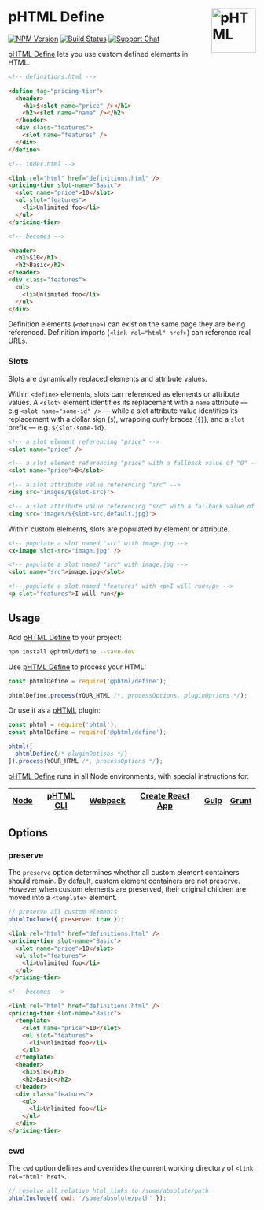# pHTML Define [<img src="https://phtmlorg.github.io/phtml/logo.svg" alt="pHTML" width="90" height="90" align="right">][phtml]

[![NPM Version][npm-img]][npm-url]
[![Build Status][cli-img]][cli-url]
[![Support Chat][git-img]][git-url]

[pHTML Define] lets you use custom defined elements in HTML.

```html
<!-- definitions.html -->

<define tag="pricing-tier">
  <header>
    <h1>$<slot name="price" /></h1>
    <h2><slot name="name" /></h2>
  </header>
  <div class="features">
    <slot name="features" />
  </div>
</define>

<!-- index.html -->

<link rel="html" href="definitions.html" />
<pricing-tier slot-name="Basic">
  <slot name="price">10</slot>
  <ul slot="features">
    <li>Unlimited foo</li>
  </ul>
</pricing-tier>

<!-- becomes -->

<header>
  <h1>$10</h1>
  <h2>Basic</h2>
</header>
<div class="features">
  <ul>
    <li>Unlimited foo</li>
  </ul>
</div>
```

Definition elements (`<define>`) can exist on the same page they are being
referenced. Definition imports (`<link rel="html" href>`) can reference real URLs.

### Slots

Slots are dynamically replaced elements and attribute values.

Within `<define>` elements, slots can referenced as elements or attribute
values. A `<slot>` element identifies its replacement with a `name` attribute —
e.g `<slot name="some-id" />` — while a slot attribute value identifies its
replacement with a dollar sign (`$`), wrapping curly braces (`{}`), and a
`slot` prefix — e.g. `${slot-some-id}`.

```html
<!-- a slot element referencing "price" -->
<slot name="price" />

<!-- a slot element referencing "price" with a fallback value of "0" -->
<slot name="price">0</slot>
```

```html
<!-- a slot attribute value referencing "src" -->
<img src="images/${slot-src}">

<!-- a slot attribute value referencing "src" with a fallback value of "default.jpg" -->
<img src="images/${slot-src,default.jpg}">
```

Within custom elements, slots are populated by element or attribute.

```html
<!-- populate a slot named "src" with image.jpg -->
<x-image slot-src="image.jpg" />
```

```html
<!-- populate a slot named "src" with image.jpg -->
<slot name="src">image.jpg</slot>
```

```html
<!-- populate a slot named "features" with <p>I will run</p> -->
<p slot="features">I will run</p>
```

## Usage

Add [pHTML Define] to your project:

```bash
npm install @phtml/define --save-dev
```

Use [pHTML Define] to process your HTML:

```js
const phtmlDefine = require('@phtml/define');

phtmlDefine.process(YOUR_HTML /*, processOptions, pluginOptions */);
```

Or use it as a [pHTML] plugin:

```js
const phtml = require('phtml');
const phtmlDefine = require('@phtml/define');

phtml([
  phtmlDefine(/* pluginOptions */)
]).process(YOUR_HTML /*, processOptions */);
```

[pHTML Define] runs in all Node environments, with special instructions for:

| [Node](INSTALL.md#node) | [pHTML CLI](INSTALL.md#phtml-cli) | [Webpack](INSTALL.md#webpack) | [Create React App](INSTALL.md#create-react-app) | [Gulp](INSTALL.md#gulp) | [Grunt](INSTALL.md#grunt) |
| --- | --- | --- | --- | --- | --- |

## Options

### preserve

The `preserve` option determines whether all custom element containers should remain. By default, custom element containers are not preserve. However when
custom elements are preserved, their original children are moved into a
`<template>` element.

```js
// preserve all custom elements
phtmlInclude({ preserve: true });
```

```html
<link rel="html" href="definitions.html" />
<pricing-tier slot-name="Basic">
  <slot name="price">10</slot>
  <ul slot="features">
    <li>Unlimited foo</li>
  </ul>
</pricing-tier>

<!-- becomes -->

<link rel="html" href="definitions.html" />
<pricing-tier slot-name="Basic">
  <template>
    <slot name="price">10</slot>
    <ul slot="features">
      <li>Unlimited foo</li>
    </ul>
  </template>
  <header>
    <h1>$10</h1>
    <h2>Basic</h2>
  </header>
  <div class="features">
    <ul>
      <li>Unlimited foo</li>
    </ul>
  </div>
</pricing-tier>
```

### cwd

The `cwd` option defines and overrides the current working directory of
`<link rel="html" href>`.

```js
// resolve all relative html links to /some/absolute/path
phtmlInclude({ cwd: '/some/absolute/path' });
```

[cli-img]: https://img.shields.io/travis/phtmlorg/phtml-define.svg
[cli-url]: https://travis-ci.org/phtmlorg/phtml-define
[git-img]: https://img.shields.io/badge/support-chat-blue.svg
[git-url]: https://gitter.im/phtmlorg/phtml
[npm-img]: https://img.shields.io/npm/v/@phtml/define.svg
[npm-url]: https://www.npmjs.com/package/@phtml/define

[pHTML]: https://github.com/phtmlorg/phtml
[pHTML Define]: https://github.com/phtmlorg/phtml-define
